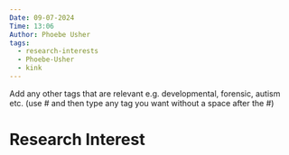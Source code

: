 ```yaml
---
Date: 09-07-2024
Time: 13:06
Author: Phoebe Usher
tags:
  - research-interests
  - Phoebe-Usher
  - kink
---
```

Add any other tags that are relevant e.g. developmental, forensic, autism etc. (use # and then type any tag you want without a space after the #)
# Research Interest
